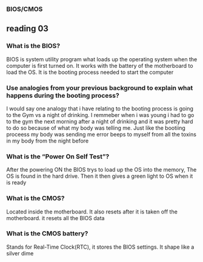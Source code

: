 ### BIOS/CMOS
## reading 03

### What is the BIOS?
BIOS is system utility program what loads up the operating system when the computer is first turned on.
It works with the battery of the motherboard to load the OS. It is the booting process needed to start the computer
### Use analogies from your previous background to explain what happens during the booting process?
I would say one analogy that i have relating to the booting process is going to the Gym vs a night of drinking. I remmeber when i was young i had to go to the gym the next morning
after a night of drinking and it was pretty hard to do so because of what my body was telling me. Just like the bootiing proceess my body was sending me error beeps to myself from all
the toxins in my body from the night before
### What is the “Power On Self Test”?
After the powering ON the BIOS trys to load up the OS into the memory, The OS is found in the hard drive. Then it then gives a green light to OS when it is ready 
### What is the CMOS?
Located inside the motherboard. It also resets after it is taken off the motherboard. it resets all the BIOS data
### What is the CMOS battery?
Stands for Real-Time Clock(RTC), it stores the BIOS settings. It shape like a silver dime
